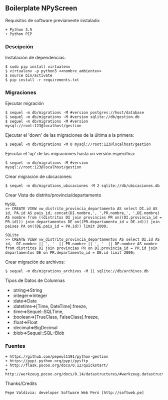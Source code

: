 ## Boilerplate NPyScreen

Requisitos de software previamente instalado:

	+ Python 3.5
	+ Python PIP

### Descipción

Instalación de dependencias:

    $ sudo pip install virtualenv
    $ virtualenv -p python3 <<nombre_ambiente>>
    $ source bin/activate
    $ pip install -r requirements.txt

### Migraciones

Ejecutar migración

    $ sequel -m db/migrations -M #version postgres://host/database
    $ sequel -m db/migrations -M #version sqlite://db/gestion.db
    $ sequel -m db/migrations -M #version mysql://root:123@localhost/gestion

Ejecutar el 'down' de las migraciones de la última a la primera:

    $ sequel -m db/migrations -M 0 mysql://root:123@localhost/gestion

Ejecutar el 'up' de las migraciones hasta un versión especifica:

    $ sequel -m db/migrations -M #version mysql://root:123@localhost/gestion

Crear migración de ubicaciones:

    $ sequel -m db/migrations_ubicaciones -M 2 sqlite://db/ubicaciones.db

Crear Vista de distrito/provincia/departamento

    MySQL
    >> CREATE VIEW vw_distrito_provincia_departamento AS select DI.id AS id, PA.id AS pais_id, concat(DI.nombre,', ',PR.nombre,', ',DE.nombre) AS nombre from ((distritos DI join provincias PR on((DI.provincia_id = PR.id))) join departamentos DE on((PR.departamento_id = DE.id))) join paises PA on((DE.pais_id = PA.id)) limit 2000;

    SQLite
    >> CREATE VIEW vw_distrito_provincia_departamentos AS select DI.id AS id,  DI.nombre || ', '  || PR.nombre || ', '  || DE.nombre AS nombre
    from distritos DI join provincias PR on DI.provincia_id = PR.id join departamentos DE on PR.departamento_id = DE.id limit 2000;

Crear migración de archivos:

    $ sequel -m db/migrations_archivos -M 11 sqlite://db/archivos.db

Tipos de Datos de Columnas

+ :string=>String
+ :integer=>Integer
+ :date=>Date
+ :datetime=>[Time, DateTime].freeze,
+ :time=>Sequel::SQLTime,
+ :boolean=>[TrueClass, FalseClass].freeze,
+ :float=>Float
+ :decimal=>BigDecimal
+ :blob=>Sequel::SQL::Blob

### Fuentes

    + https://github.com/pepeul1191/python-gestion
    + https://pypi.python.org/pypi/pysftp
    + http://flask.pocoo.org/docs/0.12/quickstart/
    + http://werkzeug.pocoo.org/docs/0.14/datastructures/#werkzeug.datastructures.FileStorage

Thanks/Credits

    Pepe Valdivia: developer Software Web Perú [http://softweb.pe]
